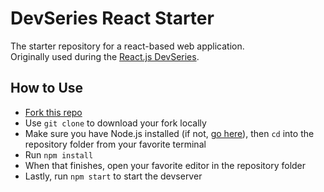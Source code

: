 # DevSeries React Starter
The starter repository for a react-based web application.  
Originally used during the [React.js DevSeries](http://coenraets.org/present/react).

## How to Use
- [Fork this repo](https://github.com/tudev/devseries-react-starter/fork)
- Use `git clone` to download your fork locally
- Make sure you have Node.js installed (if not, [go here](https://nodejs.org/en/download/)), then `cd` into the repository folder from your favorite terminal
- Run `npm install`
- When that finishes, open your favorite editor in the repository folder
- Lastly, run `npm start` to start the devserver
